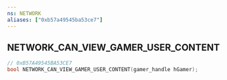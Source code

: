 ```yaml
---
ns: NETWORK
aliases: ["0xb57a49545ba53ce7"]
---
```

## NETWORK_CAN_VIEW_GAMER_USER_CONTENT

```c
// 0xB57A49545BA53CE7
bool NETWORK_CAN_VIEW_GAMER_USER_CONTENT(gamer_handle hGamer);
```
